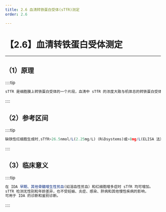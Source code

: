 ```yaml
---
title: 2.6 血清转铁蛋白受体(sTfR)测定
order: 2.6

---
```


# 【2.6】血清转铁蛋白受体测定

<kaodian :text="'血液学检验记忆卡'" />

<!-- ###### 第十三章 铁代谢障碍性贫血及其实验诊断

> 临床血液学检验 -->

<beitiX/>

---

## （1）原理

<son :text="'血液学检验记忆卡'" text1="（1）原理" :textOption="[['了解','基础知识','相关专业知识'],['了解','基础知识','相关专业知识'],['了解','基础知识','相关专业知识']]" />

::::tip

```js
sTfR 是细胞膜上转铁蛋白受体的一个片段，血清中 sTfR 的浓度大致与机体总的转铁蛋白受体的量成比例，机体铁缺乏时血清中 sTfR 浓度升高，是一种可靠的反映红细胞内缺铁的指标。

```

::::

## （2）参考区间

<son :text="'血液学检验记忆卡'" text1="（2）参考区间" :textOption="[['了解','基础知识','相关专业知识'],['了解','基础知识','相关专业知识'],['了解','基础知识','相关专业知识']]" />

::::tip

```js
缺铁性红细胞生成时,sTfR>26.5nmol/L(2.25mg/L)（R&Dsystems)或>8mg/L(ELISA 法）。
```

::::

## （3）临床意义

<son :text="'血液学检验记忆卡'" text1="（3）临床意义" :textOption="[['掌握','专业知识','专业实践能力'],['掌握','专业知识','专业实践能力'],['掌握','专业知识','专业实践能力']]" />

::::tip

```js
在 IDA 早期、其他骨髓增生性贫血(如溶血性贫血）和红细胞增多症时 sTfR 均可增加。
sTfR 检测无性别和年龄差异，也不受妊娠、炎症、感染、肝病和其他慢性疾病的影响，
可用于 IDA 的诊断和鉴别诊断。

```

::::
